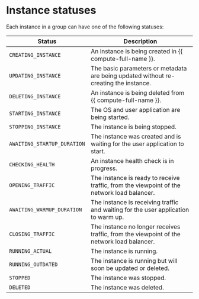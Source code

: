 # Instance statuses

Each instance in a group can have one of the following statuses:

| Status | Description |
| ----- | ----- |
| `CREATING_INSTANCE` | An instance is being created in {{ compute-full-name }}. |
| `UPDATING_INSTANCE` | The basic parameters or metadata are being updated without re-creating the instance. |
| `DELETING_INSTANCE` | An instance is being deleted from {{ compute-full-name }}. |
| `STARTING_INSTANCE` | The OS and user application are being started. |
| `STOPPING_INSTANCE` | The instance is being stopped. |
| `AWAITING_STARTUP_DURATION` | The instance was created and is waiting for the user application to start. |
| `CHECKING_HEALTH` | An instance health check is in progress. |
| `OPENING_TRAFFIC` | The instance is ready to receive traffic, from the viewpoint of the network load balancer. |
| `AWAITING_WARMUP_DURATION` | The instance is receiving traffic and waiting for the user application to warm up. |
| `CLOSING_TRAFFIC` | The instance no longer receives traffic, from the viewpoint of the network load balancer. |
| `RUNNING_ACTUAL` | The instance is running. |
| `RUNNING_OUTDATED` | The instance is running but will soon be updated or deleted. |
| `STOPPED` | The instance was stopped. |
| `DELETED` | The instance was deleted. |

